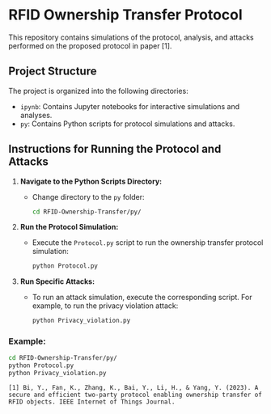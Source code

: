 # RFID Ownership Transfer Protocol
This repository contains simulations of the protocol, analysis, and attacks performed on the proposed protocol in paper [1].

## Project Structure

The project is organized into the following directories:
- `ipynb`: Contains Jupyter notebooks for interactive simulations and analyses.
- `py`: Contains Python scripts for protocol simulations and attacks.

## Instructions for Running the Protocol and Attacks

1. **Navigate to the Python Scripts Directory:**
   - Change directory to the `py` folder:
     ```bash
     cd RFID-Ownership-Transfer/py/
     ```

2. **Run the Protocol Simulation:**
   - Execute the `Protocol.py` script to run the ownership transfer protocol simulation:
     ```bash
     python Protocol.py
     ```

3. **Run Specific Attacks:**
   - To run an attack simulation, execute the corresponding script. For example, to run the privacy violation attack:
     ```bash
     python Privacy_violation.py
     ```

### Example:
```bash
cd RFID-Ownership-Transfer/py/
python Protocol.py
python Privacy_violation.py
```
```
[1] Bi, Y., Fan, K., Zhang, K., Bai, Y., Li, H., & Yang, Y. (2023). A secure and efficient two-party protocol enabling ownership transfer of RFID objects. IEEE Internet of Things Journal.
```

